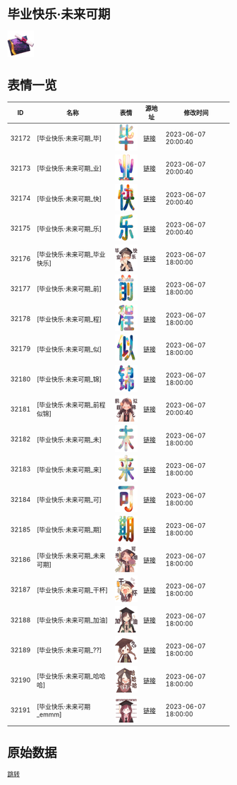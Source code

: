# 毕业快乐·未来可期

<img src="./cover.png" height="60" alt="cover" />

# 表情一览

|ID|名称|表情|源地址|修改时间|
|----|----|----|----|----|
|32172|[毕业快乐·未来可期_毕]|<img src="./pic/032172_%5B毕业快乐·未来可期_毕%5D.png" height="60" alt="毕"/>|[链接](https://i0.hdslb.com/bfs/garb/798363ee22433184f4b0e886ed718051934b56c1.png)|2023-06-07 20:00:40|
|32173|[毕业快乐·未来可期_业]|<img src="./pic/032173_%5B毕业快乐·未来可期_业%5D.png" height="60" alt="业"/>|[链接](https://i0.hdslb.com/bfs/garb/1b8f8491cae685fc2f074919c2b2f45d3f7d2765.png)|2023-06-07 20:00:40|
|32174|[毕业快乐·未来可期_快]|<img src="./pic/032174_%5B毕业快乐·未来可期_快%5D.png" height="60" alt="快"/>|[链接](https://i0.hdslb.com/bfs/garb/a13d091eeab327dfd499d3c12a305b1907c8cf50.png)|2023-06-07 20:00:40|
|32175|[毕业快乐·未来可期_乐]|<img src="./pic/032175_%5B毕业快乐·未来可期_乐%5D.png" height="60" alt="乐"/>|[链接](https://i0.hdslb.com/bfs/garb/be96744bdbe8e43d352fae46ff9ef28994e973fb.png)|2023-06-07 20:00:40|
|32176|[毕业快乐·未来可期_毕业快乐]|<img src="./pic/032176_%5B毕业快乐·未来可期_毕业快乐%5D.png" height="60" alt="毕业快乐"/>|[链接](https://i0.hdslb.com/bfs/garb/e0604af5a1d4982ddf3f1f788cc82b2ed8993198.png)|2023-06-07 18:00:00|
|32177|[毕业快乐·未来可期_前]|<img src="./pic/032177_%5B毕业快乐·未来可期_前%5D.png" height="60" alt="前"/>|[链接](https://i0.hdslb.com/bfs/garb/005f9b4977d45f01511b486bf6d73725e3e025c7.png)|2023-06-07 18:00:00|
|32178|[毕业快乐·未来可期_程]|<img src="./pic/032178_%5B毕业快乐·未来可期_程%5D.png" height="60" alt="程"/>|[链接](https://i0.hdslb.com/bfs/garb/64e0091b47580b01605fa6b62f089f70b164a6ca.png)|2023-06-07 18:00:00|
|32179|[毕业快乐·未来可期_似]|<img src="./pic/032179_%5B毕业快乐·未来可期_似%5D.png" height="60" alt="似"/>|[链接](https://i0.hdslb.com/bfs/garb/6e12659cdcd750e6e628c60c98739c53f0925d52.png)|2023-06-07 18:00:00|
|32180|[毕业快乐·未来可期_锦]|<img src="./pic/032180_%5B毕业快乐·未来可期_锦%5D.png" height="60" alt="锦"/>|[链接](https://i0.hdslb.com/bfs/garb/24f135eea2af9872c4396b4e5a6becfb7ce1973c.png)|2023-06-07 18:00:00|
|32181|[毕业快乐·未来可期_前程似锦]|<img src="./pic/032181_%5B毕业快乐·未来可期_前程似锦%5D.png" height="60" alt="前程似锦"/>|[链接](https://i0.hdslb.com/bfs/garb/de135c5bb4822aa130c0b6fb5a2912b017713ff0.png)|2023-06-07 20:00:40|
|32182|[毕业快乐·未来可期_未]|<img src="./pic/032182_%5B毕业快乐·未来可期_未%5D.png" height="60" alt="未"/>|[链接](https://i0.hdslb.com/bfs/garb/4bbf04ed1df5a53da4349ec8ccb9329a3092e637.png)|2023-06-07 18:00:00|
|32183|[毕业快乐·未来可期_来]|<img src="./pic/032183_%5B毕业快乐·未来可期_来%5D.png" height="60" alt="来"/>|[链接](https://i0.hdslb.com/bfs/garb/8bdeaa200b70b196bf8dd34df0d502721ece6893.png)|2023-06-07 18:00:00|
|32184|[毕业快乐·未来可期_可]|<img src="./pic/032184_%5B毕业快乐·未来可期_可%5D.png" height="60" alt="可"/>|[链接](https://i0.hdslb.com/bfs/garb/5c93f9e6ea40f8ca1cc7723478033390c45b9646.png)|2023-06-07 18:00:00|
|32185|[毕业快乐·未来可期_期]|<img src="./pic/032185_%5B毕业快乐·未来可期_期%5D.png" height="60" alt="期"/>|[链接](https://i0.hdslb.com/bfs/garb/b753febdc5cce210bfa79333759342f65cacd2f6.png)|2023-06-07 18:00:00|
|32186|[毕业快乐·未来可期_未来可期]|<img src="./pic/032186_%5B毕业快乐·未来可期_未来可期%5D.png" height="60" alt="未来可期"/>|[链接](https://i0.hdslb.com/bfs/garb/2fdbc974bc731506222210e477b482cbe0212902.png)|2023-06-07 18:00:00|
|32187|[毕业快乐·未来可期_干杯]|<img src="./pic/032187_%5B毕业快乐·未来可期_干杯%5D.png" height="60" alt="干杯"/>|[链接](https://i0.hdslb.com/bfs/garb/e52627ef42d20b8dc0d5448a2cc380b7f1567e4f.png)|2023-06-07 18:00:00|
|32188|[毕业快乐·未来可期_加油]|<img src="./pic/032188_%5B毕业快乐·未来可期_加油%5D.png" height="60" alt="加油"/>|[链接](https://i0.hdslb.com/bfs/garb/ba61ba114298431b25d6adc630a3c57669d3029e.png)|2023-06-07 18:00:00|
|32189|[毕业快乐·未来可期_??]|<img src="./pic/032189_%5B毕业快乐·未来可期___%5D.png" height="60" alt="??"/>|[链接](https://i0.hdslb.com/bfs/garb/57910b9e06809e8217360acb9f74044697ee00ad.png)|2023-06-07 18:00:00|
|32190|[毕业快乐·未来可期_哈哈哈]|<img src="./pic/032190_%5B毕业快乐·未来可期_哈哈哈%5D.png" height="60" alt="哈哈哈"/>|[链接](https://i0.hdslb.com/bfs/garb/20e0aecde802dafd27c585dfe269b346dd3d5ed8.png)|2023-06-07 18:00:00|
|32191|[毕业快乐·未来可期_emmm]|<img src="./pic/032191_%5B毕业快乐·未来可期_emmm%5D.png" height="60" alt="emmm"/>|[链接](https://i0.hdslb.com/bfs/garb/5a27f75f5c7a3ecc86cf9ba311b32e9de62a22d2.png)|2023-06-07 18:00:00|

# 原始数据

[跳转](./raw.json)

